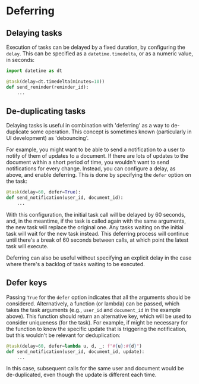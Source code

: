 # Deferring

## Delaying tasks

Execution of tasks can be delayed by a fixed duration, by configuring the `delay`. This can be specified as a `datetime.timedelta`, or as a numeric value, in seconds:

```python
import datetime as dt

@task(delay=dt.timedelta(minutes=10))
def send_reminder(reminder_id):
    ...
```

## De-duplicating tasks

Delaying tasks is useful in combination with 'deferring' as a way to de-duplicate some operation. This concept is sometimes known (particularly in UI development) as 'debouncing'.

For example, you might want to be able to send a notification to a user to notify of them of updates to a document. If there are lots of updates to the document within a short period of time, you wouldn't want to send notifications for every change. Instead, you can configure a delay, as above, and enable deferring. This is done by specifying the `defer` option on the task:

```python
@task(delay=60, defer=True):
def send_notification(user_id, document_id):
    ...
```

With this configuration, the initial task call will be delayed by 60 seconds, and, in the meantime, if the task is called again with the same arguments, the new task will replace the original one. Any tasks waiting on the initial task will wait for the new task instead. This deferring process will continue until there's a break of 60 seconds between calls, at which point the latest task will execute.

Deferring can also be useful without specifying an explicit delay in the case where there's a backlog of tasks waiting to be executed.

## Defer keys

Passing `True` for the `defer` option indicates that all the arguments should be considered. Alternatively, a function (or lambda) can be passed, which takes the task arguments (e.g., `user_id` and `document_id` in the example above). This function should return an alternative key, which will be used to consider uniqueness (for the task). For example, if might be necessary for the function to know the specific update that is triggering the notification, but this wouldn't be relevant for deduplication:

```python
@task(delay=60, defer=lambda u, d, _: f"#{u}:#{d}")
def send_notification(user_id, document_id, update):
    ...
```

In this case, subsequent calls for the same user and document would be de-duplicated, even though the update is different each time.
